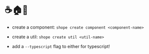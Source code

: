 # :coffee::house::scroll:


 - create a component:
    `shope create component <component-name>`

 - create a util:
    `shope create util <util-name>`
    
 - add a `--typescript` flag to either for typescript!
